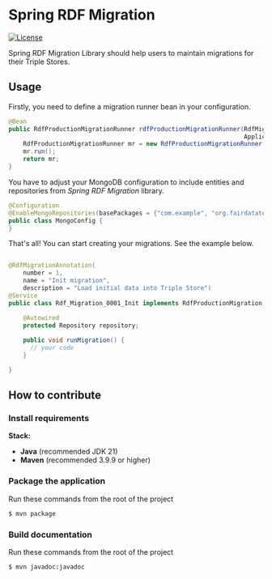 # Spring RDF Migration

[![License](https://img.shields.io/badge/license-MIT-blue.svg)](LICENSE.md)

Spring RDF Migration Library should help users to maintain migrations for their Triple Stores.

## Usage

Firstly, you need to define a migration runner bean in your configuration.

```java
@Bean
public RdfProductionMigrationRunner rdfProductionMigrationRunner(RdfMigrationRepository rdfMigrationRepository,
                                                                 ApplicationContext appContext) {
    RdfProductionMigrationRunner mr = new RdfProductionMigrationRunner(rdfMigrationRepository, appContext);
    mr.run();
    return mr;
}
```

You have to adjust your MongoDB configuration to include entities and repositories from *Spring RDF Migration* library.

```java
@Configuration
@EnableMongoRepositories(basePackages = {"com.example", "org.fairdatateam.rdf.migration"})
public class MongoConfig {
}
```

That's all! You can start creating your migrations. See the example below.

```java

@RdfMigrationAnnotation(
    number = 1,
    name = "Init migration",
    description = "Load initial data into Triple Store")
@Service
public class Rdf_Migration_0001_Init implements RdfProductionMigration {

    @Autowired
    protected Repository repository;
    
    public void runMigration() {
      // your code
    }

}
```



## How to contribute

### Install requirements

**Stack:**

 - **Java** (recommended JDK 21)
 - **Maven** (recommended 3.9.9 or higher)

### Package the application

Run these commands from the root of the project

```bash
$ mvn package
```

### Build documentation

Run these commands from the root of the project

```bash
$ mvn javadoc:javadoc
```
